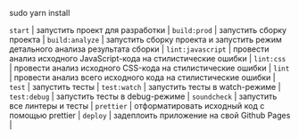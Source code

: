 sudo yarn install

`start`           | запустить проект для разработки                                                 |
`build:prod`      | запустить сборку проекта                                                        |
`build:analyze`   | запустить сборку проекта и запустить режим детального анализа результата сборки |
`lint:javascript` | провести анализ исходного JavaScript-кода на стилистические ошибки              |
`lint:css`        | провести анализ исходного CSS-кода на стилистические ошибки                     |
`lint`            | провести анализ всего исходного кода на стилистические ошибки                   |
`test`            | запустить тесты                                                                 |
`test:watch`      | запустить тесты в watch-режиме                                                  |
`test:debug`      | запустить тесты в debug-режиме                                                  |
`soundcheck`      | запустить все линтеры и тесты                                                   |
`prettier`        | отформатировать исходный код с помощью prettier                                 |
`deploy`          | задеплоить приложение на свой Github Pages                                      |
